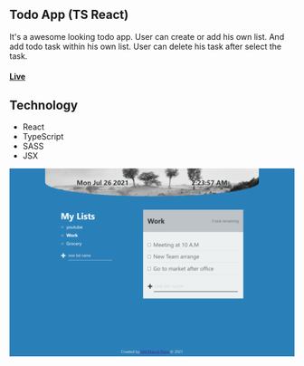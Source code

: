 ## Todo App (TS React)
It's a awesome looking todo app. User can create or add his own list. And add todo task within his own list. User can delete his task after select the task. 

#### [Live](https://todo-app-tsr.netlify.app/)

## Technology
- React 
- TypeScript 
- SASS 
- JSX 

![app-image](https://raw.githubusercontent.com/masud309060/React-TS-Todo/master/public/images/todo-app-tsr.netlify.app_.png)
